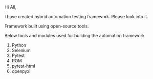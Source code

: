 Hi All,

I have created hybrid automation testing framework. Please look into it.

Framework built using open-source tools.

Below tools and modules used for building the automation framework

1. Python
2. Selenium
3. Pytest
4. POM
5. pytest-html
6. openpyxl
   
